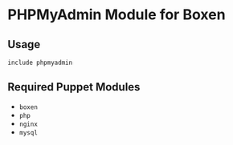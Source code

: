 # PHPMyAdmin Module for Boxen


## Usage

```puppet
include phpmyadmin
```

## Required Puppet Modules

* `boxen`
* `php`
* `nginx`
* `mysql`